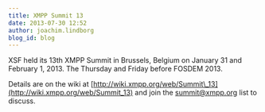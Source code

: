 ```yaml
---
title: XMPP Summit 13
date: 2013-07-30 12:52
author: joachim.lindborg
blog_id: blog
---
```


XSF held its 13th XMPP Summit in Brussels, Belgium on January 31 and February 1, 2013. The Thursday and Friday before FOSDEM 2013.

Details are on the wiki at [http://wiki.xmpp.org/web/Summit\_13](http://wiki.xmpp.org/web/Summit_13) and join the summit@xmpp.org list to discuss.
